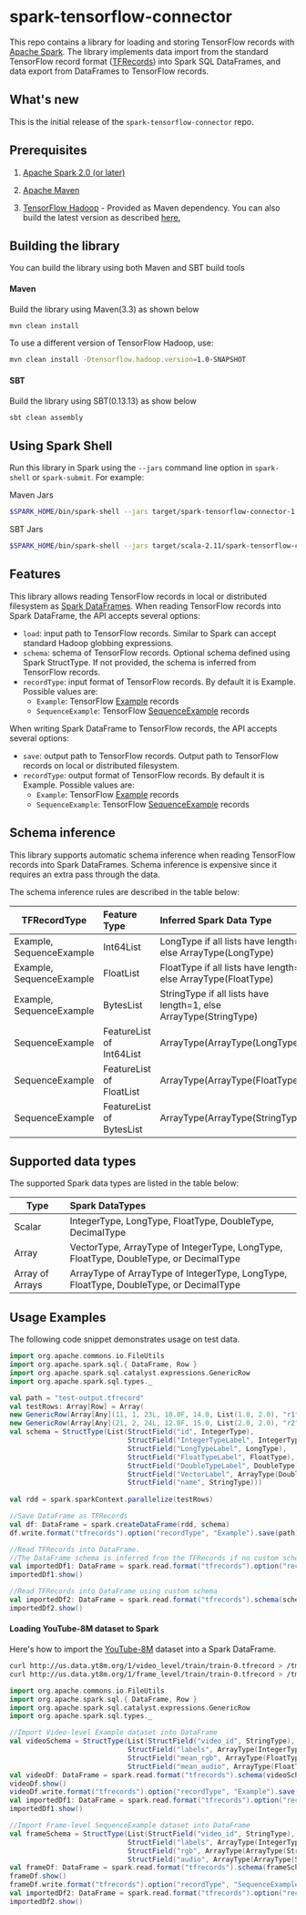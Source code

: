 # spark-tensorflow-connector

This repo contains a library for loading and storing TensorFlow records with [Apache Spark](http://spark.apache.org/).
The library implements data import from the standard TensorFlow record format ([TFRecords](https://www.tensorflow.org/how_tos/reading_data/)) into Spark SQL DataFrames, and data export from DataFrames to TensorFlow records.

## What's new

This is the initial release of the `spark-tensorflow-connector` repo.

## Prerequisites

1. [Apache Spark 2.0 (or later)](http://spark.apache.org/)

2. [Apache Maven](https://maven.apache.org/)

3. [TensorFlow Hadoop](../../hadoop) - Provided as Maven dependency. You can also build the latest version as described [here.](../../hadoop)

## Building the library
You can build the library using both Maven and SBT build tools

#### Maven
Build the library using Maven(3.3) as shown below

```sh
mvn clean install
```

To use a different version of TensorFlow Hadoop, use:
```sh
mvn clean install -Dtensorflow.hadoop.version=1.0-SNAPSHOT
```

#### SBT 
Build the library using SBT(0.13.13) as show below
```sh
sbt clean assembly
```

## Using Spark Shell
Run this library in Spark using the `--jars` command line option in `spark-shell` or `spark-submit`. For example:

Maven Jars
```sh
$SPARK_HOME/bin/spark-shell --jars target/spark-tensorflow-connector-1.0-SNAPSHOT.jar,target/lib/tensorflow-hadoop-1.0-06262017-SNAPSHOT-shaded-protobuf.jar
```

SBT Jars
```sh
$SPARK_HOME/bin/spark-shell --jars target/scala-2.11/spark-tensorflow-connector-assembly-1.0.0.jar
```

## Features
This library allows reading TensorFlow records in local or distributed filesystem as [Spark DataFrames](https://spark.apache.org/docs/latest/sql-programming-guide.html).
When reading TensorFlow records into Spark DataFrame, the API accepts several options:
* `load`: input path to TensorFlow records. Similar to Spark can accept standard Hadoop globbing expressions.
* `schema`: schema of TensorFlow records. Optional schema defined using Spark StructType. If not provided, the schema is inferred from TensorFlow records.
* `recordType`: input format of TensorFlow records. By default it is Example. Possible values are:
  * `Example`: TensorFlow [Example](https://github.com/tensorflow/tensorflow/blob/master/tensorflow/core/example/example.proto) records
  * `SequenceExample`: TensorFlow [SequenceExample](https://github.com/tensorflow/tensorflow/blob/master/tensorflow/core/example/example.proto) records

When writing Spark DataFrame to TensorFlow records, the API accepts several options:
* `save`: output path to TensorFlow records. Output path to TensorFlow records on local or distributed filesystem.
* `recordType`: output format of TensorFlow records. By default it is Example. Possible values are:
  * `Example`: TensorFlow [Example](https://github.com/tensorflow/tensorflow/blob/master/tensorflow/core/example/example.proto) records
  * `SequenceExample`: TensorFlow [SequenceExample](https://github.com/tensorflow/tensorflow/blob/master/tensorflow/core/example/example.proto) records

## Schema inference
This library supports automatic schema inference when reading TensorFlow records into Spark DataFrames.
Schema inference is expensive since it requires an extra pass through the data.

The schema inference rules are described in the table below:

| TFRecordType             | Feature Type  | Inferred Spark Data Type  |
| ------------------------ |:--------------|:--------------------------|
| Example, SequenceExample | Int64List     | LongType if all lists have length=1, else ArrayType(LongType) |
| Example, SequenceExample | FloatList     | FloatType if all lists have length=1, else ArrayType(FloatType) |
| Example, SequenceExample | BytesList     | StringType if all lists have length=1, else ArrayType(StringType) |
| SequenceExample          | FeatureList of Int64List | ArrayType(ArrayType(LongType)) |
| SequenceExample          | FeatureList of FloatList | ArrayType(ArrayType(FloatType)) |
| SequenceExample          | FeatureList of BytesList | ArrayType(ArrayType(StringType)) |

## Supported data types

The supported Spark data types are listed in the table below:

| Type            | Spark DataTypes                          |
| --------------- |:------------------------------------------|
| Scalar          | IntegerType, LongType, FloatType, DoubleType, DecimalType |
| Array           | VectorType, ArrayType of IntegerType, LongType, FloatType, DoubleType, or DecimalType |
| Array of Arrays | ArrayType of ArrayType of IntegerType, LongType, FloatType, DoubleType, or DecimalType |

## Usage Examples

The following code snippet demonstrates usage on test data.

```scala
import org.apache.commons.io.FileUtils
import org.apache.spark.sql.{ DataFrame, Row }
import org.apache.spark.sql.catalyst.expressions.GenericRow
import org.apache.spark.sql.types._

val path = "test-output.tfrecord"
val testRows: Array[Row] = Array(
new GenericRow(Array[Any](11, 1, 23L, 10.0F, 14.0, List(1.0, 2.0), "r1")),
new GenericRow(Array[Any](21, 2, 24L, 12.0F, 15.0, List(2.0, 2.0), "r2")))
val schema = StructType(List(StructField("id", IntegerType), 
                             StructField("IntegerTypeLabel", IntegerType),
                             StructField("LongTypeLabel", LongType),
                             StructField("FloatTypeLabel", FloatType),
                             StructField("DoubleTypeLabel", DoubleType),
                             StructField("VectorLabel", ArrayType(DoubleType, true)),
                             StructField("name", StringType)))
                             
val rdd = spark.sparkContext.parallelize(testRows)

//Save DataFrame as TFRecords
val df: DataFrame = spark.createDataFrame(rdd, schema)
df.write.format("tfrecords").option("recordType", "Example").save(path)

//Read TFRecords into DataFrame.
//The DataFrame schema is inferred from the TFRecords if no custom schema is provided.
val importedDf1: DataFrame = spark.read.format("tfrecords").option("recordType", "Example").load(path)
importedDf1.show()

//Read TFRecords into DataFrame using custom schema
val importedDf2: DataFrame = spark.read.format("tfrecords").schema(schema).load(path)
importedDf2.show()
```

#### Loading YouTube-8M dataset to Spark
Here's how to import the [YouTube-8M](https://research.google.com/youtube8m/) dataset into a Spark DataFrame.

```sh
curl http://us.data.yt8m.org/1/video_level/train/train-0.tfrecord > /tmp/video_level-train-0.tfrecord
curl http://us.data.yt8m.org/1/frame_level/train/train-0.tfrecord > /tmp/frame_level-train-0.tfrecord
```

```scala
import org.apache.commons.io.FileUtils
import org.apache.spark.sql.{ DataFrame, Row }
import org.apache.spark.sql.catalyst.expressions.GenericRow
import org.apache.spark.sql.types._

//Import Video-level Example dataset into DataFrame
val videoSchema = StructType(List(StructField("video_id", StringType),
                             StructField("labels", ArrayType(IntegerType, true)),
                             StructField("mean_rgb", ArrayType(FloatType, true)),
                             StructField("mean_audio", ArrayType(FloatType, true))))
val videoDf: DataFrame = spark.read.format("tfrecords").schema(videoSchema).option("recordType", "Example").load("file:///tmp/video_level-train-0.tfrecord")
videoDf.show()
videoDf.write.format("tfrecords").option("recordType", "Example").save("youtube-8m-video.tfrecord")
val importedDf1: DataFrame = spark.read.format("tfrecords").option("recordType", "Example").schema(videoSchema).load("youtube-8m-video.tfrecord")
importedDf1.show()

//Import Frame-level SequenceExample dataset into DataFrame
val frameSchema = StructType(List(StructField("video_id", StringType),
                             StructField("labels", ArrayType(IntegerType, true)),
                             StructField("rgb", ArrayType(ArrayType(StringType, true),true)),
                             StructField("audio", ArrayType(ArrayType(StringType, true),true))))
val frameDf: DataFrame = spark.read.format("tfrecords").schema(frameSchema).option("recordType", "SequenceExample").load("file:///tmp/frame_level-train-0.tfrecord")
frameDf.show()
frameDf.write.format("tfrecords").option("recordType", "SequenceExample").save("youtube-8m-frame.tfrecord")
val importedDf2: DataFrame = spark.read.format("tfrecords").option("recordType", "SequenceExample").schema(frameSchema).load("youtube-8m-frame.tfrecord")
importedDf2.show()
```
